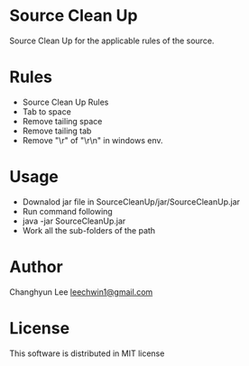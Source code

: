 # Source Clean Up
Source Clean Up for the applicable rules of the source.

# Rules
- Source Clean Up Rules
- Tab to space
- Remove tailing space
- Remove tailing tab
- Remove "\r" of "\r\n" in windows env.

# Usage
- Downalod jar file in SourceCleanUp/jar/SourceCleanUp.jar
- Run command following
- java -jar SourceCleanUp.jar <path>
- Work all the sub-folders of the path
 
# Author
 Changhyun Lee <leechwin1@gmail.com>

# License
This software is distributed in MIT license
